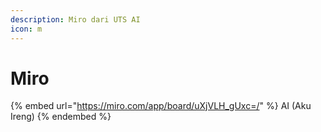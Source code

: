 ```yaml
---
description: Miro dari UTS AI
icon: m
---
```


# Miro

{% embed url="https://miro.com/app/board/uXjVLH_gUxc=/" %}
AI (Aku Ireng)
{% endembed %}
